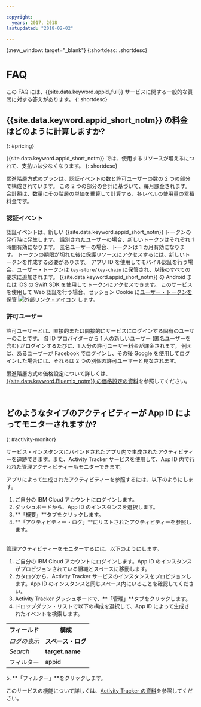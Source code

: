 ```yaml
---

copyright:
  years: 2017, 2018
lastupdated: "2018-02-02"

---
```

{:new_window: target="_blank"}
{:shortdesc: .shortdesc}


# FAQ

この FAQ には、{{site.data.keyword.appid_full}} サービスに関する一般的な質問に対する答えがあります。
{: shortdesc}


## {{site.data.keyword.appid_short_notm}} の料金はどのように計算しますか?
{: #pricing}

{{site.data.keyword.appid_short_notm}} では、使用するリソースが増えるにつれて、支払いは少なくなります。
{: shortdesc}

累進階層方式のプランは、認証イベントの数と許可ユーザーの数の 2 つの部分で構成されています。 この 2 つの部分の合計に基づいて、毎月課金されます。 合計額は、数量にその階層の単価を乗算して計算する、各レベルの使用量の累積料金です。

### 認証イベント

認証イベントは、新しい {{site.data.keyword.appid_short_notm}} トークンの発行時に発生します。 識別されたユーザーの場合、新しいトークンはそれぞれ 1 時間有効になります。 匿名ユーザーの場合、トークンは 1 カ月有効になります。 トークンの期限が切れた後に保護リソースにアクセスするには、新しいトークンを作成する必要があります。 アプリ ID を使用してモバイル認証を行う場合、ユーザー・トークンは `key-store/key-chain` に保管され、以後のすべての要求に追加されます。 {{site.data.keyword.appid_short_notm}} の Android または iOS の Swift SDK を使用してトークンにアクセスできます。 このサービスを使用して Web 認証を行う場合、セッション Cookie に<a href="https://github.com/ibm-cloud-security/appid-serversdk-nodejs" target="_blank">ユーザー・トークンを保管 <img src="../../icons/launch-glyph.svg" alt="外部リンク・アイコン"></a> します。

### 許可ユーザー

許可ユーザーとは、直接的または間接的にサービスにログインする固有のユーザーのことです。 各 ID プロバイダーから 1 人の新しいユーザー (匿名ユーザーを含む) がログインするたびに、1 人分の許可ユーザー料金が課金されます。 例えば、あるユーザーが Facebook でログインし、その後 Google を使用してログインした場合には、それらは 2 つの別個の許可ユーザーと見なされます。

累進階層方式の価格設定について詳しくは、[{{site.data.keyword.Bluemix_notm}} の価格設定の資料](/docs/billing-usage/how_charged.html#services)を参照してください。

</br>

## どのようなタイプのアクティビティーが App ID によってモニターされますか?
{: #activity-monitor}

サービス・インスタンスにバインドされたアプリ内で生成されたアクティビティーを追跡できます。また、Activity Tracker サービスを使用して、App ID 内で行われた管理アクティビティーもモニターできます。

アプリによって生成されたアクティビティーを参照するには、以下のようにします。

1. ご自分の IBM Cloud アカウントにログインします。
2. ダッシュボードから、App ID のインスタンスを選択します。
3. **「概要」**タブをクリックします。
4. **「アクティビティー・ログ」**にリストされたアクティビティーを参照します。

</br>
管理アクティビティーをモニターするには、以下のようにします。

1. ご自分の IBM Cloud アカウントにログインします。App ID のインスタンスがプロビジョンされている組織とスペースに移動します。
2. カタログから、Activity Tracker サービスのインスタンスをプロビジョンします。App ID のインスタンスと同じスペース内にいることを確認してください。
3. Activity Tracker ダッシュボードで、**「管理」**タブをクリックします。
4. ドロップダウン・リストで以下の構成を選択して、App ID によって生成されたイベントを検索します。
<table>
  <tr>
    <th> フィールド</th>
    <th> 構成</th>
  </tr>
  <tr>
    <td><i>ログの表示</i></td>
    <td><b>スペース・ログ</b></td>
  </tr>
  <tr>
    <td><i>Search</i></td>
    <td><b>target.name</b></td>
  </tr>
  <tr>
    <td>フィルター</td>
    <td>appid</td>
  </tr>
</table>
5. **「フィルター」**をクリックします。

このサービスの機能について詳しくは、[Activity Tracker の資料](/docs/services/cloud-activity-tracker/index.html)を参照してください。
